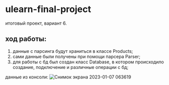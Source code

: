 # ulearn-final-project

итоговый проект, вариант 6.

## ход работы:
  1. данные с парсинга будут храниться в классе Products;
  2. сами данные были получены при помощи парсера Parser;
  3. для работы с бд был создан класс Database, в котором происходило создание, подключение и различные операции с бд;




данные из консоли:
  ![Снимок экрана 2023-01-07 063619](https://user-images.githubusercontent.com/69854750/211129815-ac2718ea-c5ea-422f-a732-148797ebaee0.png)
